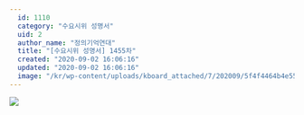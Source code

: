 ```yaml
---
  id: 1110
  category: "수요시위 성명서"
  uid: 2
  author_name: "정의기억연대"
  title: "[수요시위 성명서] 1455차"
  created: "2020-09-02 16:06:16"
  updated: "2020-09-02 16:06:16"
  image: "/kr/wp-content/uploads/kboard_attached/7/202009/5f4f4464b4e558336290.jpg"
---
```

![](/kr/wp-content/uploads/kboard_attached/7/202009/5f4f4464b4e558336290.jpg)